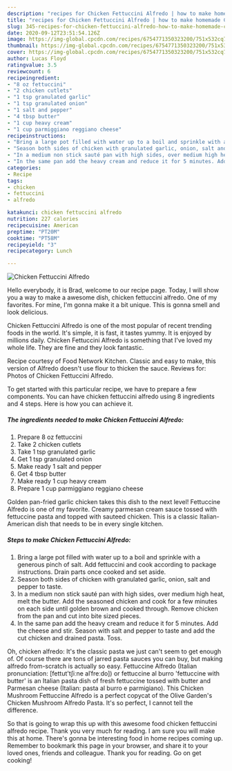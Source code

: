 ```yaml
---
description: "recipes for Chicken Fettuccini Alfredo | how to make homemade Chicken Fettuccini Alfredo"
title: "recipes for Chicken Fettuccini Alfredo | how to make homemade Chicken Fettuccini Alfredo"
slug: 345-recipes-for-chicken-fettuccini-alfredo-how-to-make-homemade-chicken-fettuccini-alfredo
date: 2020-09-12T23:51:54.126Z
image: https://img-global.cpcdn.com/recipes/6754771350323200/751x532cq70/chicken-fettuccini-alfredo-recipe-main-photo.jpg
thumbnail: https://img-global.cpcdn.com/recipes/6754771350323200/751x532cq70/chicken-fettuccini-alfredo-recipe-main-photo.jpg
cover: https://img-global.cpcdn.com/recipes/6754771350323200/751x532cq70/chicken-fettuccini-alfredo-recipe-main-photo.jpg
author: Lucas Floyd
ratingvalue: 3.5
reviewcount: 6
recipeingredient:
- "8 oz fettuccini"
- "2 chicken cutlets"
- "1 tsp granulated garlic"
- "1 tsp granulated onion"
- "1 salt and pepper"
- "4 tbsp butter"
- "1 cup heavy cream"
- "1 cup parmiggiano reggiano cheese"
recipeinstructions:
- "Bring a large pot filled with water up to a boil and sprinkle with a generous pinch of salt. Add fettuccini and cook according to package instructions. Drain parts once cooked and set aside."
- "Season both sides of chicken with granulated garlic, onion, salt and pepper to taste."
- "In a medium non stick sauté pan with high sides, over medium high heat, melt the butter. Add the seasoned chicken and cook for a few minutes on each side until golden brown and cooked through. Remove chicken from the pan and cut into bite sized pieces."
- "In the same pan add the heavy cream and reduce it for 5 minutes. Add the cheese and stir. Season with salt and pepper to taste and add the cut chicken and drained pasta. Toss."
categories:
- Recipe
tags:
- chicken
- fettuccini
- alfredo

katakunci: chicken fettuccini alfredo 
nutrition: 227 calories
recipecuisine: American
preptime: "PT20M"
cooktime: "PT58M"
recipeyield: "3"
recipecategory: Lunch

---
```



![Chicken Fettuccini Alfredo](https://img-global.cpcdn.com/recipes/6754771350323200/751x532cq70/chicken-fettuccini-alfredo-recipe-main-photo.jpg)

Hello everybody, it is Brad, welcome to our recipe page. Today, I will show you a way to make a awesome dish, chicken fettuccini alfredo. One of my favorites. For mine, I'm gonna make it a bit unique. This is gonna smell and look delicious.

Chicken Fettuccini Alfredo is one of the most popular of recent trending foods in the world. It's simple, it is fast, it tastes yummy. It is enjoyed by millions daily. Chicken Fettuccini Alfredo is something that I've loved my whole life. They are fine and they look fantastic.

Recipe courtesy of Food Network Kitchen. Classic and easy to make, this version of Alfredo doesn&#39;t use flour to thicken the sauce. Reviews for: Photos of Chicken Fettuccini Alfredo.


To get started with this particular recipe, we have to prepare a few components. You can have chicken fettuccini alfredo using 8 ingredients and 4 steps. Here is how you can achieve it.

<!--inarticleads1-->

##### The ingredients needed to make Chicken Fettuccini Alfredo:

1. Prepare 8 oz fettuccini
1. Take 2 chicken cutlets
1. Take 1 tsp granulated garlic
1. Get 1 tsp granulated onion
1. Make ready 1 salt and pepper
1. Get 4 tbsp butter
1. Make ready 1 cup heavy cream
1. Prepare 1 cup parmiggiano reggiano cheese


Golden pan-fried garlic chicken takes this dish to the next level! Fettuccine Alfredo is one of my favorite. Creamy parmesan cream sauce tossed with fettuccine pasta and topped with sauteed chicken. This is a classic Italian-American dish that needs to be in every single kitchen. 

<!--inarticleads2-->

##### Steps to make Chicken Fettuccini Alfredo:

1. Bring a large pot filled with water up to a boil and sprinkle with a generous pinch of salt. Add fettuccini and cook according to package instructions. Drain parts once cooked and set aside.
1. Season both sides of chicken with granulated garlic, onion, salt and pepper to taste.
1. In a medium non stick sauté pan with high sides, over medium high heat, melt the butter. Add the seasoned chicken and cook for a few minutes on each side until golden brown and cooked through. Remove chicken from the pan and cut into bite sized pieces.
1. In the same pan add the heavy cream and reduce it for 5 minutes. Add the cheese and stir. Season with salt and pepper to taste and add the cut chicken and drained pasta. Toss.


Oh, chicken alfredo: It&#39;s the classic pasta we just can&#39;t seem to get enough of. Of course there are tons of jarred pasta sauces you can buy, but making alfredo from-scratch is actually so easy. Fettuccine Alfredo (Italian pronunciation: [fettut&#39;tʃiːne alˈfreːdo]) or fettuccine al burro &#39;fettuccine with butter&#39; is an Italian pasta dish of fresh fettuccine tossed with butter and Parmesan cheese (Italian: pasta al burro e parmigiano). This Chicken Mushroom Fettuccine Alfredo is a perfect copycat of the Olive Garden&#39;s Chicken Mushroom Alfredo Pasta. It&#39;s so perfect, I cannot tell the difference. 

So that is going to wrap this up with this awesome food chicken fettuccini alfredo recipe. Thank you very much for reading. I am sure you will make this at home. There's gonna be interesting food in home recipes coming up. Remember to bookmark this page in your browser, and share it to your loved ones, friends and colleague. Thank you for reading. Go on get cooking!

